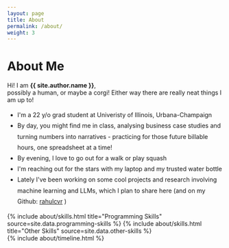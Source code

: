 ```yaml
---
layout: page
title: About
permalink: /about/
weight: 3
---
```


# **About Me**

Hi! I am **{{ site.author.name }}**,<br>
possibly a human, or maybe a corgi!  Either way there are really neat things I am up to!
<ul style="line-height: 1.8;">
  <li>I'm a 22 y/o grad student at Univeristy of Illinois, Urbana-Champaign</li>
  <li> By day, you might find me in class, analysing business case studies and turning numbers into narratives - practicing for those future billable hours, one spreadsheet at a time!</li>
  <li> By evening, I love to go out for a walk or play squash </li>
  <li> I'm reaching out for the stars with my laptop and my trusted water bottle </li>
  <li> Lately I've been working on some cool projects and research involving machine learning and LLMs, which I plan to share here (and on my Github: <a href="github.com/rahulcvr" >rahulcvr</a> ) </li>
</ul>

<div class="row">
{% include about/skills.html title="Programming Skills" source=site.data.programming-skills %}
{% include about/skills.html title="Other Skills" source=site.data.other-skills %}
</div>

<div class="row">
{% include about/timeline.html %}
</div>
